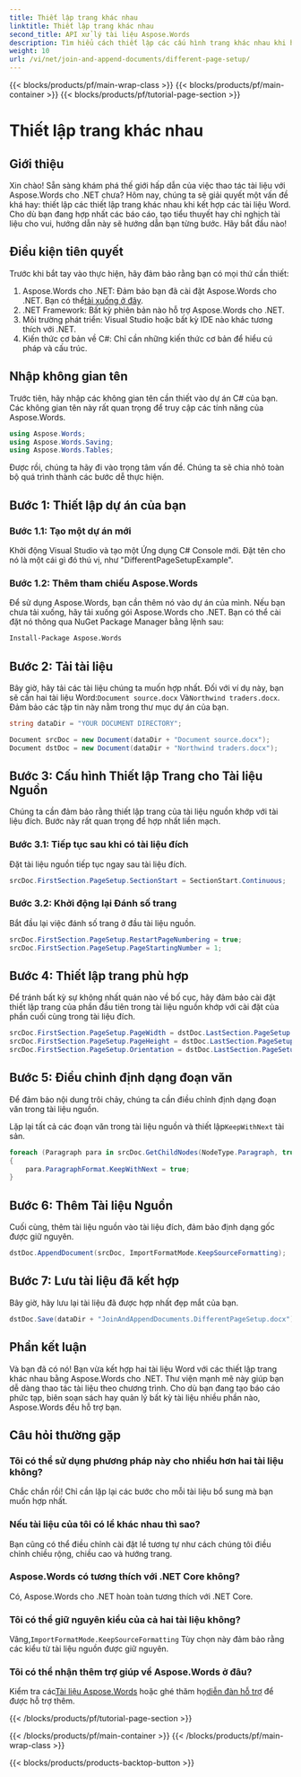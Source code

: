 ```yaml
---
title: Thiết lập trang khác nhau
linktitle: Thiết lập trang khác nhau
second_title: API xử lý tài liệu Aspose.Words
description: Tìm hiểu cách thiết lập các cấu hình trang khác nhau khi hợp nhất các tài liệu Word bằng Aspose.Words cho .NET. Có kèm hướng dẫn từng bước.
weight: 10
url: /vi/net/join-and-append-documents/different-page-setup/
---
```


{{< blocks/products/pf/main-wrap-class >}}
{{< blocks/products/pf/main-container >}}
{{< blocks/products/pf/tutorial-page-section >}}

# Thiết lập trang khác nhau

## Giới thiệu

Xin chào! Sẵn sàng khám phá thế giới hấp dẫn của việc thao tác tài liệu với Aspose.Words cho .NET chưa? Hôm nay, chúng ta sẽ giải quyết một vấn đề khá hay: thiết lập các thiết lập trang khác nhau khi kết hợp các tài liệu Word. Cho dù bạn đang hợp nhất các báo cáo, tạo tiểu thuyết hay chỉ nghịch tài liệu cho vui, hướng dẫn này sẽ hướng dẫn bạn từng bước. Hãy bắt đầu nào!

## Điều kiện tiên quyết

Trước khi bắt tay vào thực hiện, hãy đảm bảo rằng bạn có mọi thứ cần thiết:

1.  Aspose.Words cho .NET: Đảm bảo bạn đã cài đặt Aspose.Words cho .NET. Bạn có thể[tải xuống ở đây](https://releases.aspose.com/words/net/).
2. .NET Framework: Bất kỳ phiên bản nào hỗ trợ Aspose.Words cho .NET.
3. Môi trường phát triển: Visual Studio hoặc bất kỳ IDE nào khác tương thích với .NET.
4. Kiến thức cơ bản về C#: Chỉ cần những kiến thức cơ bản để hiểu cú pháp và cấu trúc.

## Nhập không gian tên

Trước tiên, hãy nhập các không gian tên cần thiết vào dự án C# của bạn. Các không gian tên này rất quan trọng để truy cập các tính năng của Aspose.Words.

```csharp
using Aspose.Words;
using Aspose.Words.Saving;
using Aspose.Words.Tables;
```

Được rồi, chúng ta hãy đi vào trọng tâm vấn đề. Chúng ta sẽ chia nhỏ toàn bộ quá trình thành các bước dễ thực hiện.

## Bước 1: Thiết lập dự án của bạn

### Bước 1.1: Tạo một dự án mới

Khởi động Visual Studio và tạo một Ứng dụng C# Console mới. Đặt tên cho nó là một cái gì đó thú vị, như "DifferentPageSetupExample".

### Bước 1.2: Thêm tham chiếu Aspose.Words

Để sử dụng Aspose.Words, bạn cần thêm nó vào dự án của mình. Nếu bạn chưa tải xuống, hãy tải xuống gói Aspose.Words cho .NET. Bạn có thể cài đặt nó thông qua NuGet Package Manager bằng lệnh sau:

```bash
Install-Package Aspose.Words
```

## Bước 2: Tải tài liệu

 Bây giờ, hãy tải các tài liệu chúng ta muốn hợp nhất. Đối với ví dụ này, bạn sẽ cần hai tài liệu Word:`Document source.docx` Và`Northwind traders.docx`. Đảm bảo các tập tin này nằm trong thư mục dự án của bạn.

```csharp
string dataDir = "YOUR DOCUMENT DIRECTORY";

Document srcDoc = new Document(dataDir + "Document source.docx");
Document dstDoc = new Document(dataDir + "Northwind traders.docx");
```

## Bước 3: Cấu hình Thiết lập Trang cho Tài liệu Nguồn

Chúng ta cần đảm bảo rằng thiết lập trang của tài liệu nguồn khớp với tài liệu đích. Bước này rất quan trọng để hợp nhất liền mạch.

### Bước 3.1: Tiếp tục sau khi có tài liệu đích

Đặt tài liệu nguồn tiếp tục ngay sau tài liệu đích.

```csharp
srcDoc.FirstSection.PageSetup.SectionStart = SectionStart.Continuous;
```

### Bước 3.2: Khởi động lại Đánh số trang

Bắt đầu lại việc đánh số trang ở đầu tài liệu nguồn.

```csharp
srcDoc.FirstSection.PageSetup.RestartPageNumbering = true;
srcDoc.FirstSection.PageSetup.PageStartingNumber = 1;
```

## Bước 4: Thiết lập trang phù hợp

Để tránh bất kỳ sự không nhất quán nào về bố cục, hãy đảm bảo cài đặt thiết lập trang của phần đầu tiên trong tài liệu nguồn khớp với cài đặt của phần cuối cùng trong tài liệu đích.

```csharp
srcDoc.FirstSection.PageSetup.PageWidth = dstDoc.LastSection.PageSetup.PageWidth;
srcDoc.FirstSection.PageSetup.PageHeight = dstDoc.LastSection.PageSetup.PageHeight;
srcDoc.FirstSection.PageSetup.Orientation = dstDoc.LastSection.PageSetup.Orientation;
```

## Bước 5: Điều chỉnh định dạng đoạn văn

Để đảm bảo nội dung trôi chảy, chúng ta cần điều chỉnh định dạng đoạn văn trong tài liệu nguồn.

 Lặp lại tất cả các đoạn văn trong tài liệu nguồn và thiết lập`KeepWithNext` tài sản.

```csharp
foreach (Paragraph para in srcDoc.GetChildNodes(NodeType.Paragraph, true))
{
    para.ParagraphFormat.KeepWithNext = true;
}
```

## Bước 6: Thêm Tài liệu Nguồn

Cuối cùng, thêm tài liệu nguồn vào tài liệu đích, đảm bảo định dạng gốc được giữ nguyên.

```csharp
dstDoc.AppendDocument(srcDoc, ImportFormatMode.KeepSourceFormatting);
```

## Bước 7: Lưu tài liệu đã kết hợp

Bây giờ, hãy lưu lại tài liệu đã được hợp nhất đẹp mắt của bạn.

```csharp
dstDoc.Save(dataDir + "JoinAndAppendDocuments.DifferentPageSetup.docx");
```

## Phần kết luận

Và bạn đã có nó! Bạn vừa kết hợp hai tài liệu Word với các thiết lập trang khác nhau bằng Aspose.Words cho .NET. Thư viện mạnh mẽ này giúp bạn dễ dàng thao tác tài liệu theo chương trình. Cho dù bạn đang tạo báo cáo phức tạp, biên soạn sách hay quản lý bất kỳ tài liệu nhiều phần nào, Aspose.Words đều hỗ trợ bạn.

## Câu hỏi thường gặp

### Tôi có thể sử dụng phương pháp này cho nhiều hơn hai tài liệu không?
Chắc chắn rồi! Chỉ cần lặp lại các bước cho mỗi tài liệu bổ sung mà bạn muốn hợp nhất.

### Nếu tài liệu của tôi có lề khác nhau thì sao?
Bạn cũng có thể điều chỉnh cài đặt lề tương tự như cách chúng tôi điều chỉnh chiều rộng, chiều cao và hướng trang.

### Aspose.Words có tương thích với .NET Core không?
Có, Aspose.Words cho .NET hoàn toàn tương thích với .NET Core.

### Tôi có thể giữ nguyên kiểu của cả hai tài liệu không?
 Vâng,`ImportFormatMode.KeepSourceFormatting` Tùy chọn này đảm bảo rằng các kiểu từ tài liệu nguồn được giữ nguyên.

### Tôi có thể nhận thêm trợ giúp về Aspose.Words ở đâu?
 Kiểm tra các[Tài liệu Aspose.Words](https://reference.aspose.com/words/net/) hoặc ghé thăm họ[diễn đàn hỗ trợ](https://forum.aspose.com/c/words/8) để được hỗ trợ thêm.

{{< /blocks/products/pf/tutorial-page-section >}}

{{< /blocks/products/pf/main-container >}}
{{< /blocks/products/pf/main-wrap-class >}}

{{< blocks/products/products-backtop-button >}}
